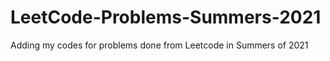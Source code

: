 # LeetCode-Problems-Summers-2021
Adding my codes for problems done from Leetcode in Summers of 2021
